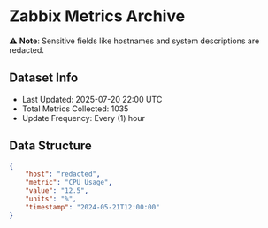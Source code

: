 # Zabbix Metrics Archive

⚠️ **Note**: Sensitive fields like hostnames and system descriptions are redacted.

## Dataset Info
- Last Updated: 2025-07-20 22:00 UTC
- Total Metrics Collected: 1035
- Update Frequency: Every (1) hour

## Data Structure
```json
{
    "host": "redacted",
    "metric": "CPU Usage",
    "value": "12.5",
    "units": "%",
    "timestamp": "2024-05-21T12:00:00"
}
```
